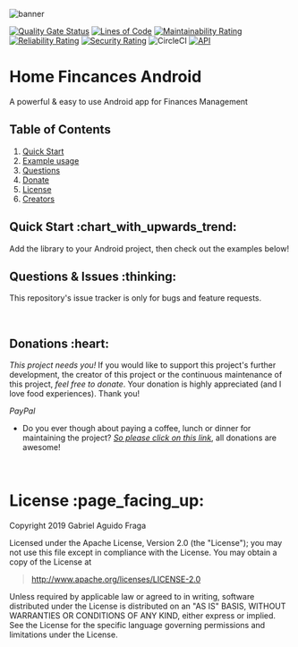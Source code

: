 ![banner](https://raw.github.com/kaapiel/Raw-content/master/Home-Finances-Android/banner.png)

[![Quality Gate Status](https://sonarcloud.io/api/project_badges/measure?project=kaapiel_Android-Home-Finances&metric=alert_status)](https://sonarcloud.io/dashboard?id=kaapiel_Android-Home-Finances)
[![Lines of Code](https://sonarcloud.io/api/project_badges/measure?project=kaapiel_Android-Home-Finances&metric=ncloc)](https://sonarcloud.io/dashboard?id=kaapiel_Android-Home-Finances)
[![Maintainability Rating](https://sonarcloud.io/api/project_badges/measure?project=kaapiel_Android-Home-Finances&metric=sqale_rating)](https://sonarcloud.io/dashboard?id=kaapiel_Android-Home-Finances)
[![Reliability Rating](https://sonarcloud.io/api/project_badges/measure?project=kaapiel_Android-Home-Finances&metric=reliability_rating)](https://sonarcloud.io/dashboard?id=kaapiel_Android-Home-Finances)
[![Security Rating](https://sonarcloud.io/api/project_badges/measure?project=kaapiel_Android-Home-Finances&metric=security_rating)](https://sonarcloud.io/dashboard?id=kaapiel_Android-Home-Finances)
![CircleCI](https://img.shields.io/circleci/build/github/kaapiel/Home-Finances-Android/master)
[![API](https://img.shields.io/badge/API-26%2B-green.svg?style=flat)](https://android-arsenal.com/api?level=26)

# Home Fincances Android
A powerful & easy to use Android app for Finances Management

## Table of Contents
1. [Quick Start](#quick-start)
1. [Example usage](#examples)
1. [Questions](#report)
1. [Donate](#donate)
1. [License](#licence)
1. [Creators](#creators)

<h2 id="quick-start">Quick Start :chart_with_upwards_trend:</h2>
Add the library to your Android project, then check out the examples below!

<br/>

<h2 id="report">Questions & Issues :thinking:</h2>

This repository's issue tracker is only for bugs and feature requests.  

<br/>

<h2 id="donate">Donations :heart:</h2>

*This project needs you!* If you would like to support this project's further development, the creator of this project or the continuous maintenance of this project, *feel free to donate*. Your donation is highly appreciated (and I love food experiences). Thank you!

*PayPal*

- Do you ever though about paying a coffee, lunch or dinner for maintaining the project? [*So please click on this link*](https://www.paypal.com/cgi-bin/webscr?cmd=_donations&business=gabriel_aguido@hotmail.com&lc=US&item_name=Donation+to+Wearever+You+Are+Android+Maintenance&no_note=0&cn=&currency_code=USD&bn=PP-DonationsBF:btn_donateCC_LG.gif:NonHosted), all donations are awesome!

<br/>

<h1 id="license">License :page_facing_up:</h1>

Copyright 2019 Gabriel Aguido Fraga

Licensed under the Apache License, Version 2.0 (the "License");
you may not use this file except in compliance with the License.
You may obtain a copy of the License at

> http://www.apache.org/licenses/LICENSE-2.0

Unless required by applicable law or agreed to in writing, software
distributed under the License is distributed on an "AS IS" BASIS,
WITHOUT WARRANTIES OR CONDITIONS OF ANY KIND, either express or implied.
See the License for the specific language governing permissions and
limitations under the License.

<br/>
